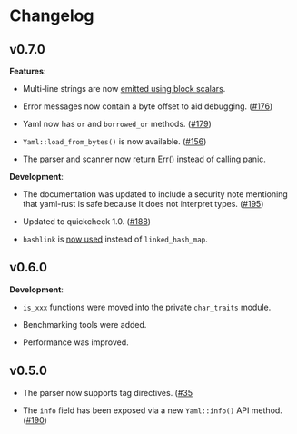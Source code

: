 # Changelog

## v0.7.0

**Features**:

- Multi-line strings are now
  [emitted using block scalars](https://github.com/chyh1990/yaml-rust/pull/136).

- Error messages now contain a byte offset to aid debugging.
  ([#176](https://github.com/chyh1990/yaml-rust/pull/176))

- Yaml now has `or` and `borrowed_or` methods.
  ([#179](https://github.com/chyh1990/yaml-rust/pull/179))

- `Yaml::load_from_bytes()` is now available.
  ([#156](https://github.com/chyh1990/yaml-rust/pull/156))

- The parser and scanner now return Err() instead of calling panic.

**Development**:

- The documentation was updated to include a security note mentioning that
  yaml-rust is safe because it does not interpret types.
  ([#195](https://github.com/chyh1990/yaml-rust/pull/195))

- Updated to quickcheck 1.0.
  ([#188](https://github.com/chyh1990/yaml-rust/pull/188))

- `hashlink` is [now used](https://github.com/chyh1990/yaml-rust/pull/157)
  instead of `linked_hash_map`.

## v0.6.0

**Development**:

- `is_xxx` functions were moved into the private `char_traits` module.

- Benchmarking tools were added.

- Performance was improved.

## v0.5.0

- The parser now supports tag directives.
  ([#35](https://github.com/chyh1990/yaml-rust/issues/35)

- The `info` field has been exposed via a new `Yaml::info()` API method.
  ([#190](https://github.com/chyh1990/yaml-rust/pull/190))

